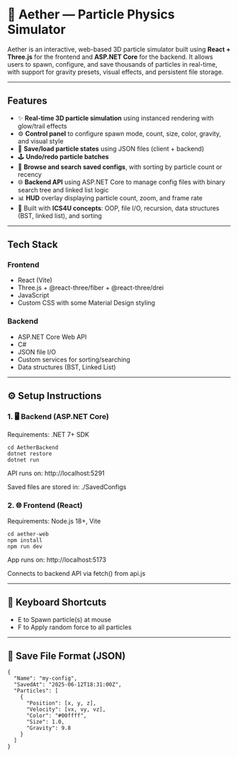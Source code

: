 # 🌌 Aether — Particle Physics Simulator

Aether is an interactive, web-based 3D particle simulator built using **React + Three.js** for the frontend and **ASP.NET Core** for the backend. It allows users to spawn, configure, and save thousands of particles in real-time, with support for gravity presets, visual effects, and persistent file storage.

---

## Features

- ✨ **Real-time 3D particle simulation** using instanced rendering with glow/trail effects
- ⚙️ **Control panel** to configure spawn mode, count, size, color, gravity, and visual style
- 💾 **Save/load particle states** using JSON files (client + backend)
- 🕹️ **Undo/redo particle batches**
- 📂 **Browse and search saved configs**, with sorting by particle count or recency
- 🌐 **Backend API** using ASP.NET Core to manage config files with binary search tree and linked list logic
- 📊 **HUD** overlay displaying particle count, zoom, and frame rate
- 🧪 Built with **ICS4U concepts**: OOP, file I/O, recursion, data structures (BST, linked list), and sorting

---

## Tech Stack

### Frontend
- React (Vite)
- Three.js + @react-three/fiber + @react-three/drei
- JavaScript 
- Custom CSS with some Material Design styling

### Backend
- ASP.NET Core Web API
- C#
- JSON file I/O
- Custom services for sorting/searching
- Data structures (BST, Linked List)

---

## ⚙️ Setup Instructions

### 1. 🖥️ Backend (ASP.NET Core)
Requirements: .NET 7+ SDK

```
cd AetherBackend
dotnet restore
dotnet run
```
API runs on: http://localhost:5291

Saved files are stored in: ./SavedConfigs

### 2. 🌐 Frontend (React)
Requirements: Node.js 18+, Vite

```
cd aether-web
npm install
npm run dev
```
App runs on: http://localhost:5173

Connects to backend API via fetch() from api.js

---

## 🚀 Keyboard Shortcuts
- E to Spawn particle(s) at mouse
- F	to Apply random force to all particles

---

## 📁 Save File Format (JSON)
```
{
  "Name": "my-config",
  "SavedAt": "2025-06-12T18:31:00Z",
  "Particles": [
    {
      "Position": [x, y, z],
      "Velocity": [vx, vy, vz],
      "Color": "#00ffff",
      "Size": 1.0,
      "Gravity": 9.8
    }
  ]
}
```
